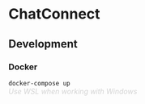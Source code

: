 # ChatConnect

## Development

### Docker

`docker-compose up`  
*<span style="color:lightgray"> Use WSL when working with Windows </span>*
